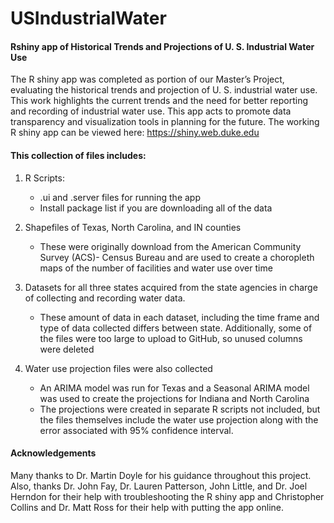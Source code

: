 # USIndustrialWater
#### Rshiny app of Historical Trends and Projections of U. S. Industrial Water Use

The R shiny app was completed as portion of our Master’s Project, evaluating the historical trends and projection of U. S. industrial water use. This work highlights the current trends and the need for better reporting and recording of industrial water use. This app acts to promote data transparency and visualization tools in planning for the future. The working R shiny app can be viewed here: https://shiny.web.duke.edu

#### This collection of files includes:
1. R Scripts:
   - .ui and .server files for running the app
   - Install package list if you are downloading all of the data

2.	Shapefiles of Texas, North Carolina, and IN counties
    - These were originally download from the American Community Survey (ACS)- Census Bureau and are used to create a choropleth maps of         the number of facilities and water use over time

3.	Datasets for all three states acquired from the state agencies in charge of collecting and recording water data. 
    - These amount of data in each dataset, including the time frame and type of data collected differs between state. Additionally, some         of the files were too large to upload to GitHub, so unused columns were deleted

4.	Water use projection files were also collected
    - An ARIMA model was run for Texas and a Seasonal ARIMA model was used to create the projections for Indiana and North Carolina
    - The projections were created in separate R scripts not included, but the files themselves include the water use projection along           with the error associated with 95% confidence interval. 
 
#### Acknowledgements
Many thanks to Dr. Martin Doyle for his guidance throughout this project. Also, thanks Dr. John Fay, Dr. Lauren Patterson, John Little, and Dr. Joel Herndon for their help with troubleshooting the R shiny app and Christopher Collins and Dr. Matt Ross for their help with putting the app online.     
